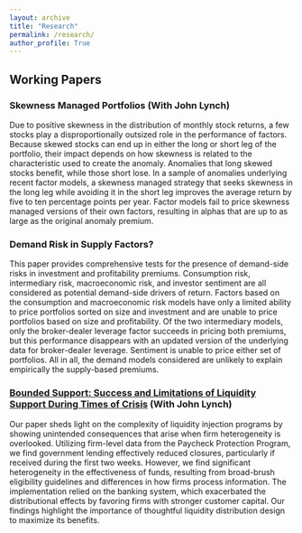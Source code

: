 ```yaml
---
layout: archive
title: "Research"
permalink: /research/
author_profile: True
---
```




<html>
<body>

<h2>Working Papers</h2>

<h3> Skewness Managed Portfolios (With John Lynch)</h3>
  
<p> Due to positive skewness in the distribution of monthly stock returns, a few stocks play a disproportionally outsized role in the performance of factors. Because skewed stocks can end up in either the long or short leg of the portfolio, their impact depends on how skewness is related to the characteristic used to create the anomaly. Anomalies that long skewed stocks benefit, while those short lose. In a sample of anomalies underlying recent factor models, a skewness managed strategy that seeks skewness in the long leg while avoiding it in the short leg improves the average return by five to ten percentage points per year. Factor models fail to price skewness managed versions of their own factors, resulting in alphas that are up to as large as the original anomaly premium. </p>

<h3> Demand Risk in Supply Factors? </h3>
  
<p> This paper provides comprehensive tests for the presence of demand-side risks in investment and profitability premiums. Consumption risk, intermediary risk, macroeconomic risk, and investor sentiment are all considered as potential demand-side drivers of return. Factors based on the consumption and macroeconomic risk models have only a limited ability to price portfolios sorted on size and investment and are unable to price portfolios based on size and profitability. Of the two intermediary models, only the broker-dealer leverage factor succeeds in pricing both premiums, but this performance disappears with an updated version of the underlying data for broker-dealer leverage. Sentiment is unable to price either set of portfolios. All in all, the demand models considered are unlikely to explain empirically the supply-based premiums. </p>

<h3> <a href="https://papers.ssrn.com/sol3/papers.cfm?abstract_id=4314686">Bounded Support: Success and Limitations of Liquidity Support During Times of Crisis</a> (With John Lynch) </h3>

<p> Our paper sheds light on the complexity of liquidity injection programs by showing unintended consequences that arise when firm heterogeneity is overlooked. Utilizing firm-level data from the Paycheck Protection Program, we find government lending effectively reduced closures, particularly if received during the first two weeks. However, we find significant heterogeneity in the effectiveness of funds, resulting from broad-brush eligibility guidelines and differences in how firms process information. The implementation relied on the banking system, which exacerbated the distributional effects by favoring firms with stronger customer capital. Our findings highlight the importance of thoughtful liquidity distribution design to maximize its benefits. </p>
 
</body>
</html> 
